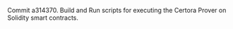 Commit a314370.                    Build and Run scripts for executing the Certora Prover on Solidity smart contracts.